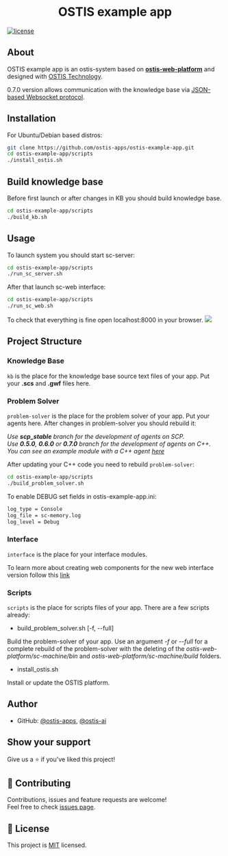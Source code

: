 <h1 align="center">OSTIS example app</h1>

[![license](https://img.shields.io/badge/License-MIT-yellow.svg)](LICENSE)

## About

OSTIS example app is an ostis-system based on [**ostis-web-platform**](https://github.com/ostis-ai/ostis-web-platform) and designed with [OSTIS Technology](https://github.com/ostis-ai).

0.7.0 version allows communication with the knowledge base via [JSON-based Websocket protocol](http://ostis-dev.github.io/sc-machine/http/websocket/).


## Installation

For Ubuntu/Debian based distros:
```sh
git clone https://github.com/ostis-apps/ostis-example-app.git
cd ostis-example-app/scripts
./install_ostis.sh
```

## Build knowledge base

Before first launch or after changes in KB you should build knowledge base. 

```sh
cd ostis-example-app/scripts
./build_kb.sh
```

## Usage

To launch system you should start sc-server:
```sh
cd ostis-example-app/scripts
./run_sc_server.sh
```

After that launch sc-web interface:

```sh
cd ostis-example-app/scripts
./run_sc_web.sh
```

To check that everything is fine open localhost:8000 in your browser.
![](https://i.imgur.com/6SehI5s.png)

## Project Structure

### Knowledge Base

`kb` is the place for the knowledge base source text files of your app. Put your **.scs** and **.gwf** files here.

### Problem Solver

`problem-solver` is the place for the problem solver of your app. Put your agents here. After changes in problem-solver you should rebuild it:

*Use **scp_stable** branch for the development of agents on SCP.*  
*Use **0.5.0**, **0.6.0** or **0.7.0** branch for the development of agents on C++. You can see an example module with a C++ agent [here](problem-solver/cxx/exampleModule/README.md)*  

After updating your C++ code you need to rebuild `problem-solver`:  
```sh
cd ostis-example-app/scripts
./build_problem_solver.sh
```

To enable DEBUG set fields in ostis-example-app.ini:

```sh
log_type = Console
log_file = sc-memory.log
log_level = Debug
```

### Interface

`interface` is the place for your interface modules.

To learn more about creating web components for the new web interface version follow this [link](https://github.com/MikhailSadovsky/sc-machine/tree/example/web/client)

### Scripts

`scripts` is the place for scripts files of your app. There are a few scripts already:

* build_problem_solver.sh [-f, --full]

Build the problem-solver of your app. Use an argument *-f* or *--full* for a complete rebuild of the problem-solver with the deleting of the *ostis-web-platform/sc-machine/bin* and *ostis-web-platform/sc-machine/build* folders.

* install_ostis.sh

Install or update the OSTIS platform.

## Author

* GitHub: [@ostis-apps](https://github.com/ostis-apps), [@ostis-ai](https://github.com/ostis-ai)

## Show your support

Give us a ⭐️ if you've liked this project!

## 🤝 Contributing

Contributions, issues and feature requests are welcome!<br />Feel free to check [issues page](https://github.com/ostis-apps/ostis-example-app/issues). 

## 📝 License

This project is [MIT](https://opensource.org/license/mit/) licensed.
